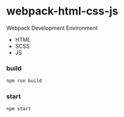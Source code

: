 # webpack-html-css-js

Webpack Development Environment

- HTML
- SCSS
- JS

### build

```bash
npm run build
```

### start

```
npm start
```
